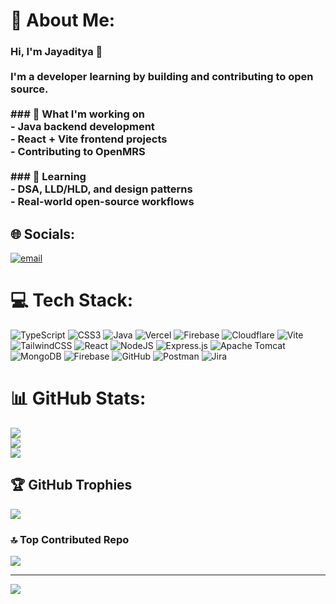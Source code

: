 # 💫 About Me:
### Hi, I'm Jayaditya 👋<br><br>I'm a developer learning by building and contributing to open source.<br><br>### 🚀 What I'm working on<br>- Java backend development<br>- React + Vite frontend projects<br>- Contributing to OpenMRS<br><br>### 🧠 Learning<br>- DSA, LLD/HLD, and design patterns<br>- Real-world open-source workflows


## 🌐 Socials:
[![email](https://img.shields.io/badge/Email-D14836?logo=gmail&logoColor=white)](mailto:opensourceaditya@gmail.com) 

# 💻 Tech Stack:
![TypeScript](https://img.shields.io/badge/typescript-%23007ACC.svg?style=flat&logo=typescript&logoColor=white) ![CSS3](https://img.shields.io/badge/css3-%231572B6.svg?style=flat&logo=css3&logoColor=white) ![Java](https://img.shields.io/badge/java-%23ED8B00.svg?style=flat&logo=openjdk&logoColor=white) ![Vercel](https://img.shields.io/badge/vercel-%23000000.svg?style=flat&logo=vercel&logoColor=white) ![Firebase](https://img.shields.io/badge/firebase-%23039BE5.svg?style=flat&logo=firebase) ![Cloudflare](https://img.shields.io/badge/Cloudflare-F38020?style=flat&logo=Cloudflare&logoColor=white) ![Vite](https://img.shields.io/badge/vite-%23646CFF.svg?style=flat&logo=vite&logoColor=white) ![TailwindCSS](https://img.shields.io/badge/tailwindcss-%2338B2AC.svg?style=flat&logo=tailwind-css&logoColor=white) ![React](https://img.shields.io/badge/react-%2320232a.svg?style=flat&logo=react&logoColor=%2361DAFB) ![NodeJS](https://img.shields.io/badge/node.js-6DA55F?style=flat&logo=node.js&logoColor=white) ![Express.js](https://img.shields.io/badge/express.js-%23404d59.svg?style=flat&logo=express&logoColor=%2361DAFB) ![Apache Tomcat](https://img.shields.io/badge/apache%20tomcat-%23F8DC75.svg?style=flat&logo=apache-tomcat&logoColor=black) ![MongoDB](https://img.shields.io/badge/MongoDB-%234ea94b.svg?style=flat&logo=mongodb&logoColor=white) ![Firebase](https://img.shields.io/badge/firebase-a08021?style=flat&logo=firebase&logoColor=ffcd34) ![GitHub](https://img.shields.io/badge/github-%23121011.svg?style=flat&logo=github&logoColor=white) ![Postman](https://img.shields.io/badge/Postman-FF6C37?style=flat&logo=postman&logoColor=white) ![Jira](https://img.shields.io/badge/jira-%230A0FFF.svg?style=flat&logo=jira&logoColor=white)
# 📊 GitHub Stats:
![](https://github-readme-stats.vercel.app/api?username=JayadityaGit&theme=dark&hide_border=false&include_all_commits=true&count_private=true)<br/>
![](https://nirzak-streak-stats.vercel.app/?user=JayadityaGit&theme=dark&hide_border=false)<br/>
![](https://github-readme-stats.vercel.app/api/top-langs/?username=JayadityaGit&theme=dark&hide_border=false&include_all_commits=true&count_private=true&layout=compact)

## 🏆 GitHub Trophies
![](https://github-profile-trophy.vercel.app/?username=JayadityaGit&theme=radical&no-frame=false&no-bg=true&margin-w=4)

### 🔝 Top Contributed Repo
![](https://github-contributor-stats.vercel.app/api?username=JayadityaGit&limit=5&theme=dark&combine_all_yearly_contributions=true)

---
[![](https://visitcount.itsvg.in/api?id=JayadityaGit&icon=0&color=0)](https://visitcount.itsvg.in)

<!-- Proudly created with GPRM ( https://gprm.itsvg.in ) -->

